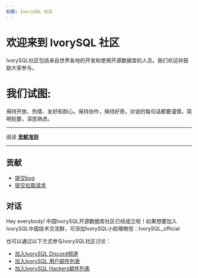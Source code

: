 ```yaml
---
标题: IvorySQL 社区
---
```


# 欢迎来到 IvorySQL 社区

IvorySQL社区包括来自世界各地的开发和使用开源数据库的人员。我们欢迎并鼓励大家参与。

# 我们试图:
保持开放、热情、友好和耐心。保持协作，保持好奇。对说的每句话都要谨慎，简明扼要，深思熟虑。

---

阅读 [**贡献准则**](https://www.ivorysql.org/zh-CN/contribution-guidelines)

---

## 贡献
- [提交bug](https://github.com/IvorySQL/IvorySQL/issues/new/choose)
- [提交拉取请求](https://github.com/IvorySQL/IvorySQL/pulls)

## 对话
Hey everybody!
 中国IvorySQL开源数据库社区已经成立啦！如果想要加入IvorySQL中国技术交流群，可添加IvorySQL小助理微信：IvorySQL_official

也可以通过以下方式参与IvorySQL社区讨论：

- [加入IvorySQL Discord频道](https://discord.gg/dxDCwPzg)
- [加入IvorySQL 用户邮件列表](https://lists.ivorysql.org/postorius/lists/general.ivorysql.org/)
- [加入IvorySQL Hackers邮件列表](https://lists.ivorysql.org/postorius/lists/hackers.ivorysql.org/)
